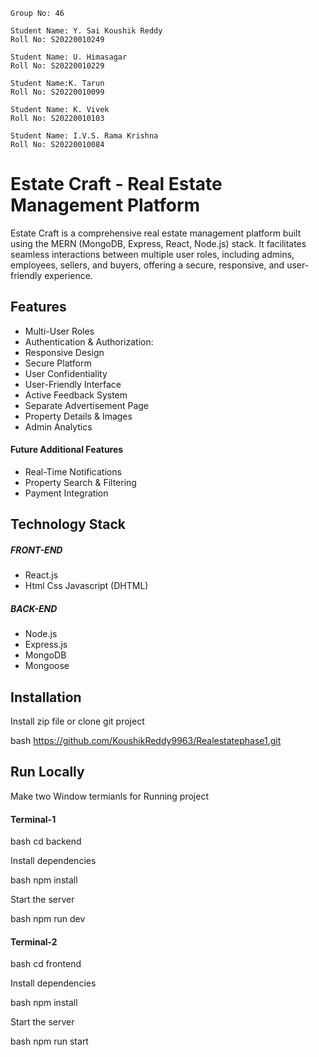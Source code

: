 
    Group No: 46
    
    Student Name: Y. Sai Koushik Reddy
    Roll No: S20220010249

    Student Name: U. Himasagar
    Roll No: S20220010229

    Student Name:K. Tarun
    Roll No: S20220010099

    Student Name: K. Vivek
    Roll No: S20220010103

    Student Name: I.V.S. Rama Krishna
    Roll No: S20220010084


# Estate Craft - Real Estate Management Platform

Estate Craft is a comprehensive real estate management platform built using the MERN (MongoDB, Express, React, Node.js) stack. It facilitates seamless interactions between multiple user roles, including admins, employees, sellers, and buyers, offering a secure, responsive, and user-friendly experience.


## Features

- Multi-User Roles
- Authentication & Authorization: 
- Responsive Design 
- Secure Platform
- User Confidentiality
- User-Friendly Interface
- Active Feedback System
- Separate Advertisement Page
- Property Details & Images
- Admin Analytics 

#### Future Additional Features
- Real-Time Notifications
- Property Search & Filtering
- Payment Integration


## Technology Stack
##### FRONT-END
- React.js
- Html Css Javascript (DHTML)
##### BACK-END
- Node.js 
- Express.js
- MongoDB
- Mongoose


## Installation

Install zip file or clone git project

bash
https://github.com/KoushikReddy9963/Realestatephase1.git

    

## Run Locally

Make two Window termianls for Running project

#### Terminal-1

bash
  cd backend


Install dependencies

bash
  npm install


Start the server

bash
  npm run dev


#### Terminal-2

bash
  cd frontend


Install dependencies

bash
  npm install


Start the server

bash
  npm run start
